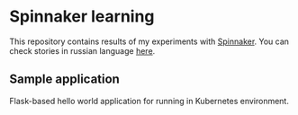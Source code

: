 # Spinnaker learning

This repository contains results of my experiments with [Spinnaker](https://spinnaker.io/). You can check stories in russian language [here](https://blog.tataranovich.com/search/label/spinnaker).

## Sample application

Flask-based hello world application for running in Kubernetes environment.

